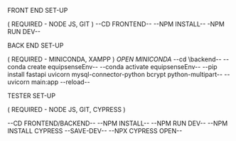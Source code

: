
FRONT END SET-UP 

( REQUIRED - NODE JS, GIT )
--CD FRONTEND--
--NPM INSTALL--
-NPM RUN DEV--


BACK END SET-UP

( REQUIRED - MINICONDA, XAMPP )
*OPEN MINICONDA*
--cd \backend--
--conda create equipsenseEnv--
--conda activate equipsenseEnv--
--pip install fastapi uvicorn mysql-connector-python bcrypt python-multipart--
--uvicorn main:app --reload--

TESTER SET-UP

( REQUIRED - NODE JS, GIT, CYPRESS )

--CD FRONTEND/BACKEND--
--NPM INSTALL--
--NPM RUN DEV--
--NPM INSTALL CYPRESS --SAVE-DEV--
--NPX CYPRESS OPEN--
